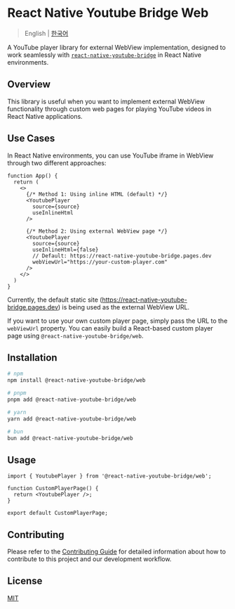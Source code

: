 # React Native Youtube Bridge Web

> English | [한국어](./README-ko_kr.md)

A YouTube player library for external WebView implementation, designed to work seamlessly with [`react-native-youtube-bridge`](https://github.com/react-native-bridges/react-native-youtube-bridge) in React Native environments.

## Overview

This library is useful when you want to implement external WebView functionality through custom web pages for playing YouTube videos in React Native applications.

## Use Cases

In React Native environments, you can use YouTube iframe in WebView through two different approaches:

```tsx
function App() {
  return (
    <>
      {/* Method 1: Using inline HTML (default) */}
      <YoutubePlayer
        source={source}
        useInlineHtml
      />
      
      {/* Method 2: Using external WebView page */}
      <YoutubePlayer
        source={source}
        useInlineHtml={false}
        // Default: https://react-native-youtube-bridge.pages.dev
        webViewUrl="https://your-custom-player.com"
      />
    </>
  )
}
```

Currently, the default static site (https://react-native-youtube-bridge.pages.dev) is being used as the external WebView URL.

If you want to use your own custom player page, simply pass the URL to the `webViewUrl` property. You can easily build a React-based custom player page using `@react-native-youtube-bridge/web`.

## Installation

```bash
# npm
npm install @react-native-youtube-bridge/web

# pnpm
pnpm add @react-native-youtube-bridge/web

# yarn
yarn add @react-native-youtube-bridge/web

# bun
bun add @react-native-youtube-bridge/web
```

## Usage

```tsx
import { YoutubePlayer } from '@react-native-youtube-bridge/web';

function CustomPlayerPage() {
  return <YoutubePlayer />;
}

export default CustomPlayerPage;
```

## Contributing

Please refer to the [Contributing Guide](./CONTRIBUTING.md) for detailed information about how to contribute to this project and our development workflow.

## License

[MIT](./LICENSE)
